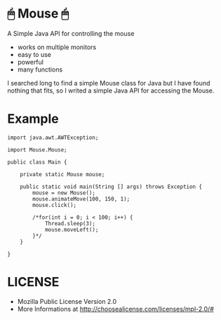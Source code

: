 # 🖱 Mouse 🖱
A Simple Java API for controlling the mouse

- works on multiple monitors
- easy to use
- powerful
- many functions

I searched long to find a simple Mouse class for Java but I have found nothing that fits, 
so I writed a simple Java API for accessing the Mouse.

# Example

```
import java.awt.AWTException;

import Mouse.Mouse;

public class Main {
	
	private static Mouse mouse;
	
	public static void main(String [] args) throws Exception {
		mouse = new Mouse();
		mouse.animateMove(100, 150, 1);
		mouse.click();
		
    	/*for(int i = 0; i < 100; i++) {
    		Thread.sleep(3);
    		mouse.moveLeft();
		}*/
	}

}
```
# LICENSE

- Mozilla Public License Version 2.0
- More Informations at   http://choosealicense.com/licenses/mpl-2.0/#
